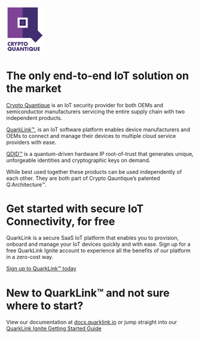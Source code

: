 <img src = https://github.com/cryptoquantique/cryptoquantique.github.io/blob/main/Resources/Images/CQ_LogoV1(Purple).png width="100">

# The only end-to-end IoT solution on the market
[Crypto Quantique](https://www.cryptoquantique.com/) is an IoT security provider for both OEMs and semiconductor manufacturers servicing the entire supply chain with two independent products.

[QuarkLink™](https://www.cryptoquantique.com/products/quarklink/), is an IoT software platform enables device manufacturers and OEMs to connect and manage their devices to multiple cloud service providers with ease.

[QDID™](https://www.cryptoquantique.com/products/qdid/) is a quantum-driven hardware IP root-of-trust that generates unique, unforgeable identities and cryptographic keys on demand.

While best used together these products can be used independently of each other. They are both part of Crypto Qauntique’s patented Q:Architecture™.

# Get started with secure IoT Connectivity, for free
QuarkLink is a secure SaaS IoT platform that enables you to provision, onboard and manage your IoT devices quickly and with ease. Sign up for a free QuarkLink Ignite account to experience all the benefits of our platform in a zero-cost way.

[Sign up to QuarkLink™ today](https://signup.quarklink.io/)

# New to QuarkLink™ and not sure where to start?
View our documentation at [docs.quarklink.io](https://docs.quarklink.io/) or jump straight into our [QuarkLink Ignite Getting Started Guide](https://docs.quarklink.io/docs/getting-started-with-quarklink-ignite)
